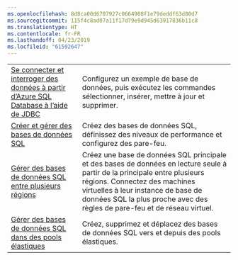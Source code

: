 ```yaml
---
ms.openlocfilehash: 8d8ca00d6707927c0664908f1e79deddf63d80d7
ms.sourcegitcommit: 115f4c8ad07a11f17d79e9d945d63917836b11c8
ms.translationtype: HT
ms.contentlocale: fr-FR
ms.lasthandoff: 04/23/2019
ms.locfileid: "61592647"
---
```

|  |  |
|---------|---------|
| [Se connecter et interroger des données à partir d’Azure SQL Database à l’aide de JDBC][4] | Configurez un exemple de base de données, puis exécutez les commandes sélectionner, insérer, mettre à jour et supprimer. |
| [Créer et gérer des bases de données SQL][1] | Créez des bases de données SQL, définissez des niveaux de performance et configurez des pare-feu.|
| [Gérer des bases de données SQL entre plusieurs régions][2] | Créez une base de données SQL principale et des bases de données en lecture seule à partir de la principale entre plusieurs régions. Connectez des machines virtuelles à leur instance de base de données SQL la plus proche avec des règles de pare-feu et de réseau virtuel. | 
| [Gérer des bases de données SQL dans des pools élastiques][3] | Créez, supprimez et déplacez des bases de données SQL vers et depuis des pools élastiques. | 

[1]: https://azure.microsoft.com/resources/samples/sql-database-java-manage-db/
[2]: https://azure.microsoft.com/resources/samples/sql-database-java-manage-sql-databases-across-regions/
[3]: ../java-sdk-manage-sql-elastic-pools.md
[4]: https://docs.microsoft.com/azure/sql-database/sql-database-connect-query-java